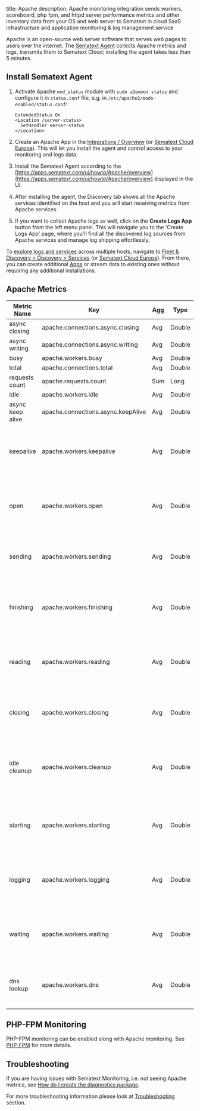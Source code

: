title: Apache
description: Apache monitoring integration sends workers, scoreboard, php fpm, and httpd server performance metrics and other inventory data from your OS and web server to Sematext in cloud SaaS infrastructure and application monitoring & log management service 

Apache is an open-source web server software that serves web pages to users over the internet. The [Sematext Agent](https://sematext.com/docs/agents/sematext-agent/) collects Apache metrics and logs, transmits them to Sematext Cloud; installing the agent takes less than 5 minutes.

## Install Sematext Agent

1.  Activate Apache `mod_status` module with `sudo a2enmod status` and configure it in `status.conf` file, e.g. in `/etc/apache2/mods-enabled/status.conf`:

        ExtendedStatus On
        <Location /server-status>
          SetHandler server-status
        </Location>

2. Create an Apache App in the  [Integrations / Overview](https://apps.sematext.com/ui/monitoring-create) (or  [Sematext Cloud Europe](https://apps.eu.sematext.com/ui/monitoring-create)). This will let you install the agent and control access to your monitoring and logs data.
3. Install the Sematext Agent according to the [https://apps.sematext.com/ui/howto/Apache/overview](https://apps.sematext.com/ui/howto/Apache/overview) displayed in the UI.
4. After installing the agent, the Discovery tab shows all the Apache services identified on the host and you will start receiving metrics from Apache services.
5. If you want to collect Apache logs as well, click on the **Create Logs App** button from the left menu panel. This will navigate you to the 'Create Logs App' page, where you'll find all the discovered log sources from Apache services and manage log shipping effortlessly.
   
To [explore logs and services](https://sematext.com/docs/monitoring/autodiscovery/) across multiple hosts, navigate to [Fleet & Discovery > Discovery > Services](https://apps.sematext.com/ui/fleet-and-discovery/discovery/services) (or  [Sematext Cloud Europe](https://apps.eu.sematext.com/ui/fleet-and-discovery/discovery/services)). From there, you can create additional [Apps](https://sematext.com/docs/guide/app-guide/) or stream data to existing ones without requiring any additional installations. 

## Apache Metrics

Metric Name | Key | Agg | Type | Description
--- | --- | --- | --- | ---
async closing | apache.connections.async.closing | Avg | Double | 
async writing | apache.connections.async.writing | Avg | Double | 
busy | apache.workers.busy | Avg | Double | 
total | apache.connections.total | Avg | Double | 
requests count | apache.requests.count | Sum | Long | 
idle | apache.workers.idle | Avg | Double | 
async keep alive | apache.connections.async.keepAlive | Avg | Double | 
keepalive | apache.workers.keepalive | Avg | Double | <b>keepalive</b>: Number of workers currently sending keepalive messages
open | apache.workers.open | Avg | Double | <b>open</b>: Number of workers currently not busy with any process
sending | apache.workers.sending | Avg | Double | <b>sending</b>: Number of workers currently sending a reply
finishing | apache.workers.finishing | Avg | Double | <b>finishing</b>: Number of workers currently gracefully finishing connections
reading | apache.workers.reading | Avg | Double | <b>reading</b>: Number of workers currently reading incoming requests
closing | apache.workers.closing | Avg | Double | <b>closing</b>: Number of workers currently closing a connection
idle cleanup | apache.workers.cleanup | Avg | Double | <b>idle cleanup</b>: Number of workers currently performing idle cleanup procedure
starting | apache.workers.starting | Avg | Double | <b>starting</b>: Number of workers currently starting up a connection
logging | apache.workers.logging | Avg | Double | <b>logging</b>: Number of workers currently busy updating log files
waiting | apache.workers.waiting | Avg | Double | <b>waiting</b>: Number of workers currently waiting for a connection
dns lookup | apache.workers.dns | Avg | Double | <b>dnslookup</b>: Number of workers currently requesting DNS lookup

## PHP-FPM Monitoring

PHP-FPM monitoring can be enabled along with Apache monitoring. See [PHP-FPM](./php) for more details.

## Troubleshooting

If you are having issues with Sematext Monitoring, i.e. not seeing Apache metrics, see
[How do I create the diagnostics package](/monitoring/spm-faq/#how-do-i-create-the-diagnostics-package).

For more troubleshooting information please look at [Troubleshooting](/monitoring/spm-faq/#troubleshooting) section.
